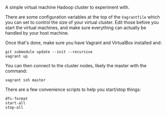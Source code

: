 A simple virtual machine Hadoop cluster to experiment with.

There are some configuration variables at the top of the `Vagrantfile` which you can set to control the size of your virtual cluster. Edit those before you start the virtual machines, and make sure everything can actually be handled by your host machine.

Once that's done, make sure you have Vagrant and VirtualBox installed and:
```
git submodule update --init --recursive
vagrant up
```


You can then connect to the cluster nodes, likely the master with the command:
```
vagrant ssh master
```

There are a few convenience scripts to help you start/stop things:
```
dfs-format
start-all
stop-all
```
